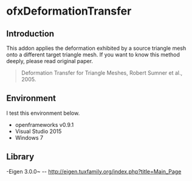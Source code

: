 # ofxDeformationTransfer

## Introduction
This addon applies the deformation exhibited by a source triangle mesh onto a different target triangle mesh. If you want to know this method deeply, please read original paper.
> Deformation Transfer for Triangle Meshes, Robert Sumner et al., 2005.

## Environment
I test this environment below.

- openframeworks v0.9.1
- Visual Studio 2015
- Windows 7

## Library
-Eigen 3.0.0~
-- http://eigen.tuxfamily.org/index.php?title=Main_Page 


